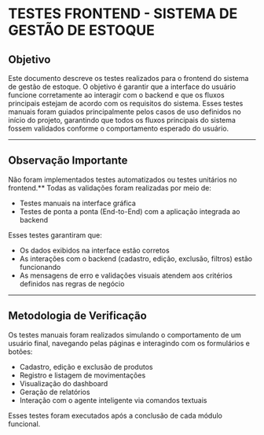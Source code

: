 # TESTES FRONTEND - SISTEMA DE GESTÃO DE ESTOQUE

## Objetivo

Este documento descreve os testes realizados para o frontend do sistema de gestão de estoque. 
O objetivo é garantir que a interface do usuário funcione corretamente ao interagir com o backend e que os fluxos principais estejam de acordo com os requisitos do sistema.
Esses testes manuais foram guiados principalmente pelos casos de uso definidos no início do projeto, 
garantindo que todos os fluxos principais do sistema fossem validados conforme o comportamento esperado do usuário.

---

## Observação Importante

Não foram implementados testes automatizados ou testes unitários no frontend.**
Todas as validações foram realizadas por meio de:

- Testes manuais na interface gráfica
- Testes de ponta a ponta (End-to-End) com a aplicação integrada ao backend

Esses testes garantiram que:

- Os dados exibidos na interface estão corretos
- As interações com o backend (cadastro, edição, exclusão, filtros) estão funcionando
- As mensagens de erro e validações visuais atendem aos critérios definidos nas regras de negócio

---

## Metodologia de Verificação

Os testes manuais foram realizados simulando o comportamento de um usuário final, navegando pelas páginas e interagindo com os formulários e botões:

- Cadastro, edição e exclusão de produtos
- Registro e listagem de movimentações
- Visualização do dashboard
- Geração de relatórios
- Interação com o agente inteligente via comandos textuais

Esses testes foram executados após a conclusão de cada módulo funcional.